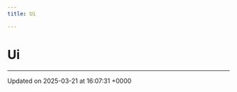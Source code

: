 ```yaml
---
title: Ui

---
```


# Ui








-------------------------------

Updated on 2025-03-21 at 16:07:31 +0000